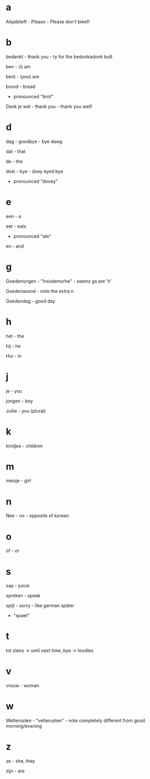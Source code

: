 # a

Alsjeblieft - Please - Please don't bleef!

# b

bedankt - thank you - ty for the bedonkadonk butt

ben - (i) am

bent - (you) are

brood - bread
- pronounced "brot"

Dank je wel - thank you - thank you well!

# d

dag - goodbye - bye dawg

dat - that

de - the

doei - bye - doey eyed bye
  - pronounced "dooey"

# e

een - a

eet - eats
- pronounced "ate"

en - and

# g

Goedemorgen - "hoodemorhe" - seems gs are 'h'

Goedenavond - note the extra n

Goedendag - good day

# h

het - the

hij - he

Hoi - hi

# j

je - you

jongen - boy

Jullie - you (plural)

# k

kindjes - children

# m

meisje - girl

# n

Nee - no - opposite of korean

# o

of - or

# s

sap - juice\

spreken - speak

spijt - sorry - like german später
- "spaet"

# t

tot ziens -> until next time, bye -> toodles

# v

vrouw - woman

# w

Welterusten - "velterusten" - note completely different from good morning/evening

# z

ze - she, they

zijn - are